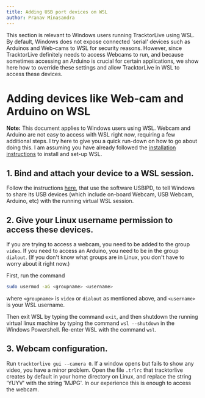 ```yaml
---
title: Adding USB port devices on WSL
author: Pranav Minasandra
---
```


This section is relevant to Windows users running TracktorLive using WSL.
By default, Windows does not expose connected 'serial' devices such as Arduinos
and Web-cams to WSL for security reasons. However, since TracktorLive definitely
needs to access Webcams to run, and because sometimes accessing an Arduino is
crucial for certain applications, we show here how to override these settings
and allow TracktorLive in WSL to access these devices.

# Adding devices like Web-cam and Arduino on WSL

**Note:** This document applies to Windows users using WSL. Webcam and Arduino
are not easy to access with WSL right now, requiring a few additional steps.
I try here to give you a quick run-down on how to go about doing this. I am
assuming you have already followed the [installation
instructions](../DOCS/03-installation.md) to
install and set-up WSL.

## 1. Bind and attach your device to a WSL session.

Follow the instructions
[here](https://learn.microsoft.com/en-us/windows/wsl/connect-usb), that use the
software USBIPD, to tell Windows to share its USB devices (which include
on-board Webcam, USB Webcam, Arduino, etc) with the running virtual WSL session. 

## 2. Give your Linux username permission to access these devices.

If you are trying to access a webcam, you need to be added to the group `video`.
If you need to access an Arduino, you need to be in the group `dialout`.
(If you don't know what groups are in Linux, you don't have to worry about it
right now.)

First, run the command

```bash
sudo usermod -aG <groupname> <username>
```

where `<groupname>` is `video` or `dialout` as mentioned above, and `<username>`
is your WSL username.

Then exit WSL by typing the command `exit`, and then shutdown the running
virtual linux machine by typing the command `wsl --shutdown` in the Windows
Powershell. Re-enter WSL with the command `wsl`.

## 3. Webcam configuration.

Run `tracktorlive gui --camera 0`. If a window opens but fails to show any
video, you have a minor problem. Open the file `.trlrc` that tracktorlive
creates by default in your home directory on Linux, and replace the string
'YUYV' with the string 'MJPG'. In our experience this is enough to access the
webcam.
